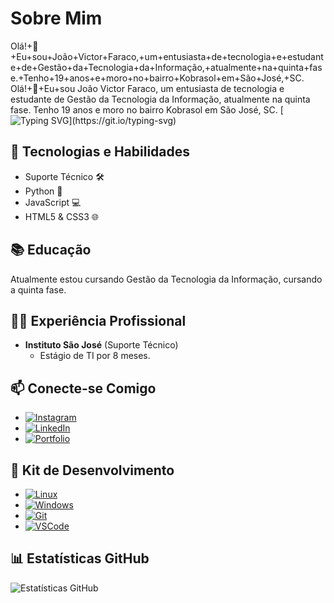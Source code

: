 # Sobre Mim
Olá!+👋+Eu+sou+João+Victor+Faraco,+um+entusiasta+de+tecnologia+e+estudante+de+Gestão+da+Tecnologia+da+Informação,+atualmente+na+quinta+fase.+Tenho+19+anos+e+moro+no+bairro+Kobrasol+em+São+José,+SC.
Olá!+👋+Eu+sou João Victor Faraco, um entusiasta de tecnologia e estudante de Gestão da Tecnologia da Informação, atualmente na quinta fase. Tenho 19 anos e moro no bairro Kobrasol em São José, SC.
[![Typing SVG](https://readme-typing-svg.demolab.com/?lines=Olá!+👋+Eu+sou+João+Victor+Faraco+um+entusiasta+de+tecnologia+e+estudante+de+Gestão+da+Tecnologia+da+Informação,+atualmente+na+quinta+fase.+Tenho+19+anos+e+moro+no+bairro+Kobrasol+em+São+José,+SC.;)](https://git.io/typing-svg)

## 🚀 Tecnologias e Habilidades
- Suporte Técnico 🛠️
- Python 🐍
- JavaScript 💻
- HTML5 & CSS3 🌐

## 📚 Educação
Atualmente estou cursando Gestão da Tecnologia da Informação, cursando a quinta fase.

## 👨‍💼 Experiência Profissional
- **Instituto São José** (Suporte Técnico)
  - Estágio de TI por 8 meses.

## 📫 Conecte-se Comigo
- [![Instagram](https://img.shields.io/badge/Instagram-%23E4405F.svg?&style=for-the-badge&logo=instagram&logoColor=white)](https://www.instagram.com/jvfaraco/)
- [![LinkedIn](https://img.shields.io/badge/LinkedIn-%230077B5.svg?&style=for-the-badge&logo=linkedin&logoColor=white)](https://www.linkedin.com/in/joão-victor-faraco-01066423a)
- [![Portfolio](https://img.shields.io/badge/Portfolio-%2312100E.svg?&style=for-the-badge)](https://jvfaraco.github.io/jvfaraco-portifolio/)

## 🚀 Kit de Desenvolvimento
- [![Linux](https://img.shields.io/badge/Linux-%23FCC624.svg?&style=for-the-badge&logo=linux&logoColor=black)](#)
- [![Windows](https://img.shields.io/badge/Windows-%230078D6.svg?&style=for-the-badge&logo=windows&logoColor=white)](#) 
- [![Git](https://img.shields.io/badge/Git-%23F05032.svg?&style=for-the-badge&logo=git&logoColor=white)](#)
- [![VSCode](https://img.shields.io/badge/VSCode-%23007ACC.svg?&style=for-the-badge&logo=visualstudiocode&logoColor=white)](#)
## 📊 Estatísticas GitHub
![Estatísticas GitHub](https://github-readme-stats.vercel.app/api?username=seu-username&show_icons=true&count_private=true&theme=dark)
